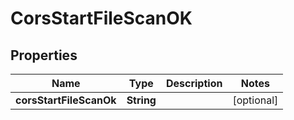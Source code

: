 # CorsStartFileScanOK

## Properties

| Name                    | Type       | Description | Notes      |
| ----------------------- | ---------- | ----------- | ---------- |
| **corsStartFileScanOk** | **String** |             | [optional] |
